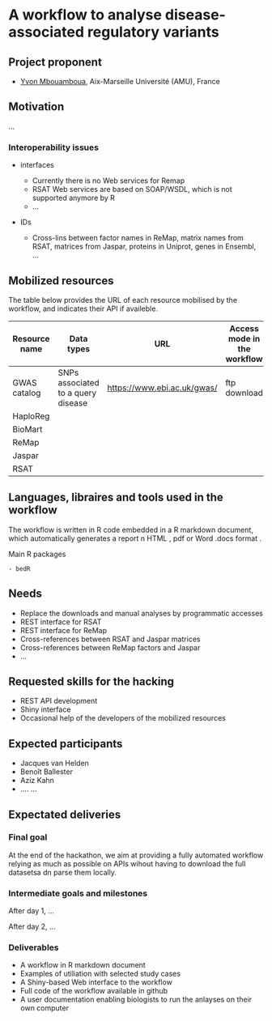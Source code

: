 # A workflow to analyse disease-associated regulatory variants


## Project proponent

- [Yvon Mbouamboua](https://github.com/yvonfrid), Aix-Marseille Université (AMU), France

## Motivation

...

### Interoperability issues

- interfaces
    - Currently there is no Web services for Remap
    - RSAT Web services are based on SOAP/WSDL, which is not supported anymore by R
    - ...
    
- IDs
    - Cross-lins between factor names in ReMap, matrix names from RSAT, matrices from Jaspar, proteins in Uniprot, genes in Ensembl, ...
    

## Mobilized resources

The table below provides the URL of each resource mobilised by the workflow, and indicates their API if availeble. 


| Resource name | Data types |  URL | Access mode in the workflow |
|-----------------|----------------|----------------|-------------------|
| GWAS catalog | SNPs associated to a query disease | <https://www.ebi.ac.uk/gwas/> | ftp download |
| HaploReg |
| BioMart |
| ReMap |
| Jaspar |
| RSAT | 

## Languages, libraires and tools used in the workflow

The workflow is written in R code embedded in a R markdown document, which automatically generates a report n HTML , pdf or Word .docs format                                                                                                                   . 

Main R packages

    - bedR


## Needs

- Replace the downloads and manual analyses by programmatic accesses
- REST interface for RSAT
- REST interface for ReMap
- Cross-references between RSAT and Jaspar matrices 
- Cross-references between ReMap factors and Jaspar
- ...

## Requested skills for the hacking

- REST API development
- Shiny interface
- Occasional help of the developers of the mobilized resources

## Expected participants

- Jacques van Helden
- Benoît Ballester
- Aziz Kahn
- ....
...

## Expectated deliveries

### Final goal

At the end of the hackathon, we aim at providing a fully automated workflow relying as much as possible on APIs wihout having to download the full datasetsa dn parse them locally. 


### Intermediate goals and milestones

After day 1, ...

After day 2, ...

### Deliverables

- A workflow in R markdown document
- Examples of utiliation with selected study cases
- A Shiny-based Web interface to the workflow
- Full code of the workflow available in github
- A user documentation enabling biologists to run the anlayses on  their own computer

